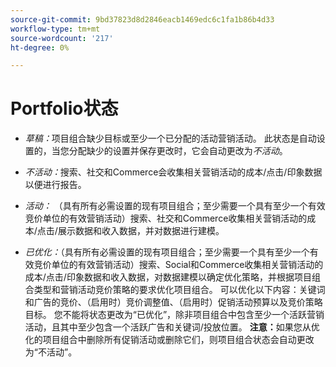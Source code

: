 ```yaml
---
source-git-commit: 9bd37823d8d2846eacb1469edc6c1fa1b86b4d33
workflow-type: tm+mt
source-wordcount: '217'
ht-degree: 0%

---
```

# Portfolio状态

<!-- used in multiple procedures -->

* *草稿：*&#x200B;项目组合缺少目标或至少一个已分配的活动营销活动。 此状态是自动设置的，当您分配缺少的设置并保存更改时，它会自动更改为&#x200B;*不活动*。

* *不活动：*&#x200B;搜索、社交和Commerce会收集相关营销活动的成本/点击/印象数据以便进行报告。

* *活动：* （具有所有必需设置的现有项目组合；至少需要一个具有至少一个有效竞价单位的有效营销活动）搜索、社交和Commerce收集相关营销活动的成本/点击/展示数据和收入数据，并对数据进行建模。

* *已优化：*（具有所有必需设置的现有项目组合；至少需要一个具有至少一个有效竞价单位的有效营销活动）搜索、Social和Commerce收集相关营销活动的成本/点击/印象数据和收入数据，对数据建模以确定优化策略，并根据项目组合类型和营销活动竞价策略的要求优化项目组合。 可以优化以下内容：关键词和广告的竞价、（启用时）竞价调整值、（启用时）促销活动预算以及竞价策略目标。 您不能将状态更改为“已优化”，除非项目组合中包含至少一个活跃营销活动，且其中至少包含一个活跃广告和关键词/投放位置。 **注意：**&#x200B;如果您从优化的项目组合中删除所有促销活动或删除它们，则项目组合状态会自动更改为“不活动”。
